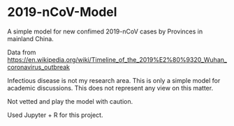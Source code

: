 # 2019-nCoV-Model

A simple model for new confimed 2019-nCoV cases by Provinces in mainland China.

Data from https://en.wikipedia.org/wiki/Timeline_of_the_2019%E2%80%9320_Wuhan_coronavirus_outbreak

Infectious disease is not my research area. This is only a simple model for academic discussions. This does not represent any view on this matter.

Not vetted and play the model with caution.

Used Jupyter + R for this project.
